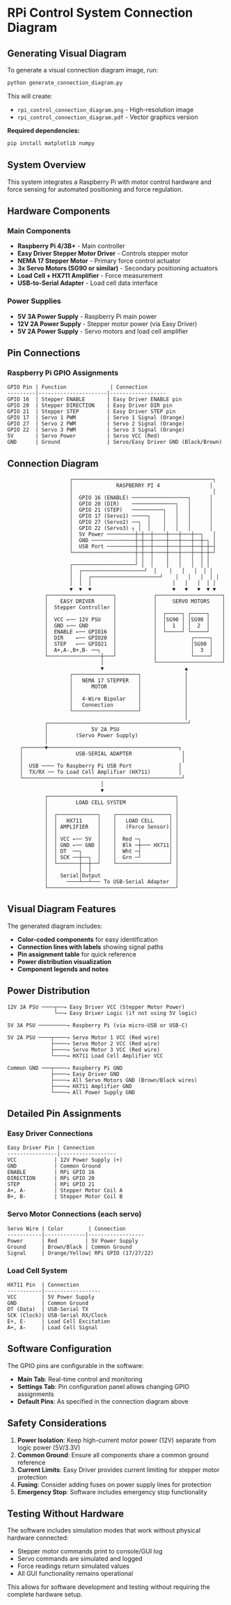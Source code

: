 # RPi Control System Connection Diagram

## Generating Visual Diagram

To generate a visual connection diagram image, run:

```bash
python generate_connection_diagram.py
```

This will create:
- `rpi_control_connection_diagram.png` - High-resolution image
- `rpi_control_connection_diagram.pdf` - Vector graphics version

**Required dependencies:**
```bash
pip install matplotlib numpy
```

## System Overview

This system integrates a Raspberry Pi with motor control hardware and force sensing for automated positioning and force regulation.

## Hardware Components

### Main Components
- **Raspberry Pi 4/3B+** - Main controller
- **Easy Driver Stepper Motor Driver** - Controls stepper motor
- **NEMA 17 Stepper Motor** - Primary force control actuator
- **3x Servo Motors (SG90 or similar)** - Secondary positioning actuators
- **Load Cell + HX711 Amplifier** - Force measurement
- **USB-to-Serial Adapter** - Load cell data interface

### Power Supplies
- **5V 3A Power Supply** - Raspberry Pi main power
- **12V 2A Power Supply** - Stepper motor power (via Easy Driver)
- **5V 2A Power Supply** - Servo motors and load cell amplifier

## Pin Connections

### Raspberry Pi GPIO Assignments

```
GPIO Pin | Function              | Connection
---------|----------------------|------------------
GPIO 16  | Stepper ENABLE       | Easy Driver ENABLE pin
GPIO 20  | Stepper DIRECTION    | Easy Driver DIR pin  
GPIO 21  | Stepper STEP         | Easy Driver STEP pin
GPIO 17  | Servo 1 PWM          | Servo 1 Signal (Orange)
GPIO 27  | Servo 2 PWM          | Servo 2 Signal (Orange)
GPIO 22  | Servo 3 PWM          | Servo 3 Signal (Orange)
5V       | Servo Power          | Servo VCC (Red)
GND      | Ground               | Servo/Easy Driver GND (Black/Brown)
```

## Connection Diagram

```
                    ┌─────────────────────────────────────────────┐
                    │              RASPBERRY PI 4                │
                    │                                             │
                    │  GPIO 16 (ENABLE) ──────────────────┐      │
                    │  GPIO 20 (DIR)    ──────────────┐   │      │
                    │  GPIO 21 (STEP)   ──────────┐   │   │      │
                    │  GPIO 17 (Servo1) ─────┐    │   │   │      │
                    │  GPIO 27 (Servo2) ──┐  │    │   │   │      │
                    │  GPIO 22 (Servo3) ┐ │  │    │   │   │      │
                    │  5V Power ─────────┼─┼──┼────┼───┼───┼──┐   │
                    │  GND ──────────────┼─┼──┼────┼───┼───┼──┼─┐ │
                    │  USB Port ─────────┼─┼──┼────┼───┼───┼──┼─┼─┤
                    └────────────────────┼─┼──┼────┼───┼───┼──┼─┼─┘
                                         │ │  │    │   │   │  │ │
                    ┌────────────────────┘ │  │    │   │   │  │ │
                    │  ┌────────────────────┘  │    │   │   │  │ │
                    │  │  ┌──────────────────────┘    │   │   │  │ │
                    │  │  │                          │   │   │  │ │
                    ▼  ▼  ▼                          ▼   ▼   ▼  ▼ ▼
            ┌─────────────────────┐            ┌─────────────────────┐
            │    EASY DRIVER      │            │     SERVO MOTORS    │
            │  Stepper Controller │            │                     │
            │                     │            │  ┌─────┐ ┌─────┐    │
            │  VCC ←── 12V PSU    │            │  │SG90 │ │SG90 │    │
            │  GND ←── GND        │            │  │  1  │ │  2  │    │
            │  ENABLE ←── GPIO16  │            │  └─────┘ └─────┘    │
            │  DIR    ←── GPIO20  │            │           ┌─────┐   │
            │  STEP   ←── GPIO21  │            │           │SG90 │   │
            │  A+,A-,B+,B- ──┐    │            │           │  3  │   │
            └─────────────────┼───┘            │           └─────┘   │
                              │                └─────────────────────┘
                              ▼                          ▲
                    ┌─────────────────────┐              │
                    │   NEMA 17 STEPPER   │              │
                    │      MOTOR          │              │
                    │                     │              │
                    │   4-Wire Bipolar    │              │
                    │   Connection        │              │
                    └─────────────────────┘              │
                                                         │
            ┌─────────────────────────────────────────────┘
            │              5V 2A PSU
            │         (Servo Power Supply)
            │
    ┌───────▼──────────────────────────────────────────┐
    │                 USB-SERIAL ADAPTER                │
    │                                                   │
    │  USB ──── To Raspberry Pi USB Port               │
    │  TX/RX ── To Load Cell Amplifier (HX711)         │
    └───────────────────────────────────────────────────┘
                              │
                              ▼
            ┌─────────────────────────────────────────┐
            │         LOAD CELL SYSTEM                │
            │                                         │
            │  ┌─────────────┐    ┌─────────────────┐ │
            │  │   HX711     │    │   LOAD CELL     │ │
            │  │ AMPLIFIER   │    │   (Force Sensor)│ │
            │  │             │    │                 │ │
            │  │ VCC ←── 5V  │    │  Red ─┐         │ │
            │  │ GND ←── GND │    │  Blk ─┼─── HX711│ │
            │  │ DT  ──┐     │    │  Wht ─┤         │ │
            │  │ SCK ──┼──┐  │    │  Grn ─┘         │ │
            │  └───────┼──┼──┘    └─────────────────┘ │
            │          │  │                           │
            │    Serial│Output                        │
            │      ────┴──┴─── To USB-Serial Adapter  │
            └─────────────────────────────────────────┘
```

## Visual Diagram Features

The generated diagram includes:
- **Color-coded components** for easy identification
- **Connection lines with labels** showing signal paths
- **Pin assignment table** for quick reference
- **Power distribution visualization**
- **Component legends and notes**

## Power Distribution

```
12V 2A PSU ────┬──→ Easy Driver VCC (Stepper Motor Power)
               └──→ Easy Driver Logic (if not using 5V logic)

5V 3A PSU ─────────→ Raspberry Pi (via micro-USB or USB-C)

5V 2A PSU ────┬────→ Servo Motor 1 VCC (Red wire)
              ├────→ Servo Motor 2 VCC (Red wire)  
              ├────→ Servo Motor 3 VCC (Red wire)
              └────→ HX711 Load Cell Amplifier VCC

Common GND ───┬────→ Raspberry Pi GND
              ├────→ Easy Driver GND
              ├────→ All Servo Motors GND (Brown/Black wires)
              ├────→ HX711 Amplifier GND
              └────→ All Power Supply GND
```

## Detailed Pin Assignments

### Easy Driver Connections
```
Easy Driver Pin | Connection
----------------|------------------
VCC            | 12V Power Supply (+)
GND            | Common Ground
ENABLE         | RPi GPIO 16
DIRECTION      | RPi GPIO 20  
STEP           | RPi GPIO 21
A+, A-         | Stepper Motor Coil A
B+, B-         | Stepper Motor Coil B
```

### Servo Motor Connections (each servo)
```
Servo Wire | Color        | Connection
-----------|-------------|------------------
Power      | Red         | 5V Power Supply
Ground     | Brown/Black | Common Ground
Signal     | Orange/Yellow| RPi GPIO (17/27/22)
```

### Load Cell System
```
HX711 Pin  | Connection
-----------|------------------
VCC        | 5V Power Supply
GND        | Common Ground
DT (Data)  | USB-Serial TX
SCK (Clock)| USB-Serial RX/Clock
E+, E-     | Load Cell Excitation
A+, A-     | Load Cell Signal
```

## Software Configuration

The GPIO pins are configurable in the software:
- **Main Tab**: Real-time control and monitoring
- **Settings Tab**: Pin configuration panel allows changing GPIO assignments
- **Default Pins**: As specified in the connection diagram above

## Safety Considerations

1. **Power Isolation**: Keep high-current motor power (12V) separate from logic power (5V/3.3V)
2. **Common Ground**: Ensure all components share a common ground reference
3. **Current Limits**: Easy Driver provides current limiting for stepper motor protection
4. **Fusing**: Consider adding fuses on power supply lines for protection
5. **Emergency Stop**: Software includes emergency stop functionality

## Testing Without Hardware

The software includes simulation modes that work without physical hardware connected:
- Stepper motor commands print to console/GUI log
- Servo commands are simulated and logged  
- Force readings return simulated values
- All GUI functionality remains operational

This allows for software development and testing without requiring the complete hardware setup.
